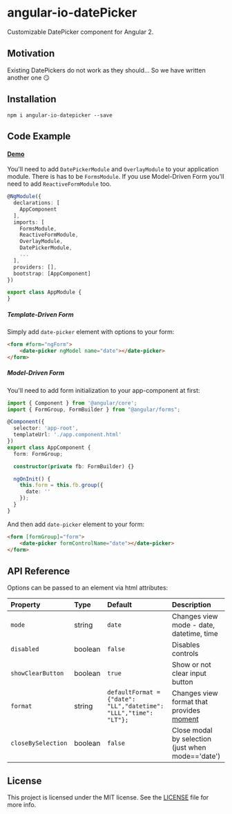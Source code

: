 # angular-io-datePicker

Customizable DatePicker component for Angular 2.

## Motivation

Existing DatePickers do not work as they should... So we have written another one 😏

## Installation

````shell
npm i angular-io-datepicker --save
````

## Code Example

#### [Demo](https://rd-dev-ukraine.github.io/angular-io-datepicker/)

You'll need to add `DatePickerModule` and `OverlayModule` to your application module. There is has to be `FormsModule`. If you use Model-Driven Form you'll need to add `ReactiveFormModule` too.

```typescript
@NgModule({
  declarations: [
    AppComponent
  ],
  imports: [
    FormsModule,
    ReactiveFormModule,
    OverlayModule,
    DatePickerModule,
    ...
  ],
  providers: [],
  bootstrap: [AppComponent]
})

export class AppModule {
}
```

##### Template-Driven Form 

Simply add `date-picker` element with options to your form:

```html
<form #form="ngForm">
    <date-picker ngModel name="date"></date-picker>
</form>
```

##### Model-Driven Form

You'll need to add form initialization to your app-component at first:

```typescript
import { Component } from '@angular/core';
import { FormGroup, FormBuilder } from "@angular/forms";

@Component({
  selector: 'app-root',
  templateUrl: './app.component.html'
})
export class AppComponent {
  form: FormGroup;

  constructor(private fb: FormBuilder) {}

  ngOnInit() {
    this.form = this.fb.group({
      date: ''
    });
  }
}
```

And then add `date-picker` element to your form:

```html
<form [formGroup]="form">
    <date-picker formControlName="date"></date-picker>
</form>
```

## API Reference

Options can be passed to an element via html attributes:

|Property          |Type   |Default                                                          |Description                                                                        |
| :--------------- | :---- | :-------------------------------------------------------------- | :-------------------------------------------------------------------------------- |
|`mode`            |string |`date`                                                           |Changes view mode - date, datetime, time                                           |
|`disabled`        |boolean|`false`                                                          |Disables controls                                                                  |
|`showClearButton` |boolean|`true`                                                           |Show or not clear input button                                                     |
|`format`          |string | `defaultFormat = {"date": "LL","datetime": "LLL","time": "LT"};`|Changes view format that provides [moment](http://momentjs.com/docs/#/displaying/ )|
|`closeBySelection`|boolean|`false`                                                          |Close modal by selection (just when mode=='date') 

## License

This project is licensed under the MIT license. See the [LICENSE](https://github.com/rd-dev-ukraine/angular-io-datepicker/blob/master/LICENSE) file for more info.

